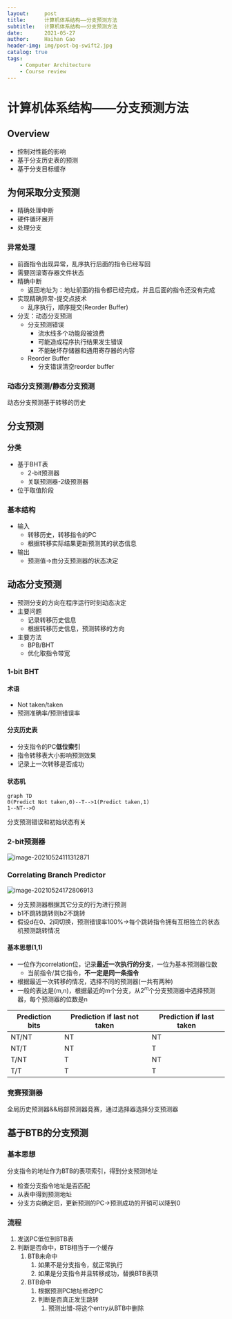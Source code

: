 ```yaml
---
layout:     post
title:      计算机体系结构——分支预测方法
subtitle:   计算机体系结构——分支预测方法
date:       2021-05-27
author:     Haihan Gao
header-img: img/post-bg-swift2.jpg
catalog: true
tags:
    - Computer Architecture
    - Course review
---
```

# 计算机体系结构——分支预测方法

## Overview

* 控制对性能的影响
* 基于分支历史表的预测
* 基于分支目标缓存

## 为何采取分支预测

* 精确处理中断
* 硬件循环展开
* 处理分支

### 异常处理

* 前面指令出现异常，乱序执行后面的指令已经写回
* 需要回滚寄存器文件状态
* 精确中断
  * 返回地址为：地址前面的指令都已经完成，并且后面的指令还没有完成
* 实现精确异常-提交点技术
  * 乱序执行，顺序提交(Reorder Buffer)
* 分支：动态分支预测
  * 分支预测错误
    * 流水线多个功能段被浪费
    * 可能造成程序执行结果发生错误
    * 不能破坏存储器和通用寄存器的内容
  * Reorder Buffer
    * 分支错误清空reorder buffer

### 动态分支预测/静态分支预测

动态分支预测基于转移的历史

## 分支预测

### 分类

* 基于BHT表
  * 2-bit预测器
  * 关联预测器-2级预测器
* 位于取值阶段

### 基本结构

* 输入
  * 转移历史，转移指令的PC
  * 根据转移实际结果更新预测其的状态信息
* 输出
  * 预测值->由分支预测器的状态决定

## 动态分支预测

* 预测分支的方向在程序运行时刻动态决定
* 主要问题
  * 记录转移历史信息
  * 根据转移历史信息，预测转移的方向
* 主要方法
  * BPB/BHT
  * 优化取指令带宽

### 1-bit BHT

#### 术语

* Not taken/taken
* 预测准确率/预测错误率

#### 分支历史表

* 分支指令的PC**低位索引**
* 指令转移表大小影响预测效果
* 记录上一次转移是否成功

#### 状态机

```mermaid
graph TD
0(Predict Not taken,0)--T-->1(Predict taken,1)
1--NT-->0
```

分支预测错误和初始状态有关

### 2-bit预测器

![image-20210524111312871](C:\Users\Lenovo\AppData\Roaming\Typora\typora-user-images\image-20210524111312871.png)

### Correlating Branch Predictor

![image-20210524172806913](C:\Users\Lenovo\AppData\Roaming\Typora\typora-user-images\image-20210524172806913.png)

* 分支预测器根据其它分支的行为进行预测
* b1不跳转跳转则b2不跳转
* 假设d在0、2间切换，预测错误率100%->每个跳转指令拥有互相独立的状态机预测跳转情况

#### 基本思想(1,1)

* 一位作为correlation位，记录**最近一次执行的分支**，一位为基本预测器位数
  * 当前指令/其它指令，**不一定是同一条指令**
* 根据最近一次转移的情况，选择不同的预测器(一共有两种)
* 一般的表达是(m,n)，根据最近的m个分支，从$2^m$个分支预测器中选择预测器，每个预测器的位数是n

| Prediction bits | Prediction if last not taken | Prediction if last taken |
| --------------- | ---------------------------- | ------------------------ |
| NT/NT           | NT                           | NT                       |
| NT/T            | NT                           | T                        |
| T/NT            | T                            | NT                       |
| T/T             | T                            | T                        |

### 竞赛预测器

全局历史预测器&&局部预测器竞赛，通过选择器选择分支预测器

## 基于BTB的分支预测

### 基本思想

分支指令的地址作为BTB的表项索引，得到分支预测地址

* 检查分支指令地址是否匹配
* 从表中得到预测地址
* 分支方向确定后，更新预测的PC->预测成功的开销可以降到0

### 流程

1. 发送PC低位到BTB表
2. 判断是否命中，BTB相当于一个缓存
   1. BTB未命中
      1. 如果不是分支指令，就正常执行
      2. 如果是分支指令并且转移成功，替换BTB表项
   2. BTB命中
      1. 根据预测PC地址修改PC
      2. 判断是否真正发生跳转
         1. 预测出错-将这个entry从BTB中删除

